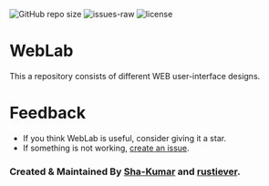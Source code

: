 ![GitHub repo size](https://img.shields.io/github/repo-size/Sha-Kumar/WebLab)
![issues-raw](https://img.shields.io/github/issues-raw/Sha-Kumar/WebLab)
![license](https://img.shields.io/github/license/Sha-Kumar/WebLab)

# WebLab

This a repository consists of different WEB user-interface designs.

# Feedback

- If you think WebLab is useful, consider giving it a star.
- If something is not working, [create an issue](https://github.com/Sha-Kumar/WebLab/issues/new).

### Created & Maintained By [Sha-Kumar](https://github.com/Sha-Kumar) and [rustiever](https://github.com/rustiever). 
